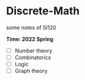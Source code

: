 # Discrete-Math
some notes of SI120

**Time: 2022 Spring**


- [ ] Number theory
- [ ] Combinatorics
- [ ] Logic
- [ ] Graph theory

